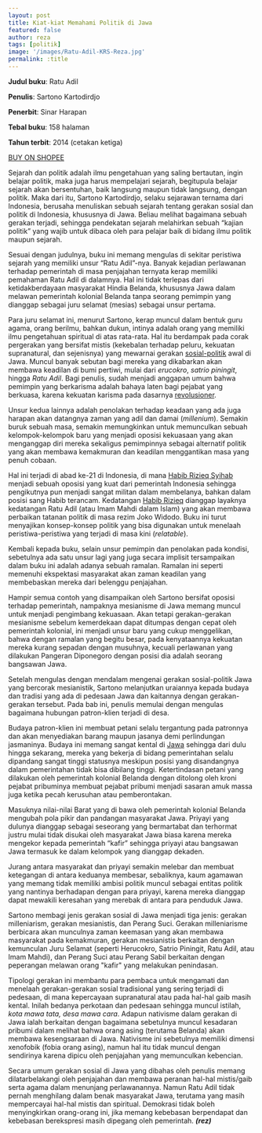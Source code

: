 ```yaml
---
layout: post
title: Kiat-kiat Memahami Politik di Jawa
featured: false
author: reza
tags: [politik]
image: '/images/Ratu-Adil-KRS-Reza.jpg'
permalink: :title
---
```


**Judul buku**: Ratu Adil

**Penulis**: Sartono Kartodirdjo

**Penerbit**: Sinar Harapan

**Tebal buku**: 158 halaman

**Tahun terbit**: 2014 (cetakan ketiga)

[BUY ON SHOPEE](https://shopee.co.id/Ratu-Adil-Sartono-Kartodirdjo-i.207062002.7070656912)

Sejarah dan politik adalah ilmu pengetahuan yang saling bertautan, ingin belajar politik, maka juga harus mempelajari sejarah, begitupula belajar sejarah akan bersentuhan, baik langsung maupun tidak langsung, dengan politik. Maka dari itu, Sartono Kartodirdjo, selaku sejarawan ternama dari Indonesia, berusaha menuliskan sebuah sejarah tentang gerakan sosial dan politik di Indonesia, khususnya di Jawa. Beliau melihat bagaimana sebuah gerakan terjadi, sehingga pendekatan sejarah melahirkan sebuah “kajian politik” yang wajib untuk dibaca oleh para pelajar baik di bidang ilmu politik maupun sejarah.

Sesuai dengan judulnya, buku ini memang mengulas di sekitar peristiwa sejarah yang memiliki unsur “Ratu Adil”-nya. Banyak kejadian perlawanan terhadap pemerintah di masa penjajahan ternyata kerap memiliki pemahaman Ratu Adil di dalamnya. Hal ini tidak terlepas dari ketidakberdayaan masyarakat Hindia Belanda, khususnya Jawa dalam melawan pemerintah kolonial Belanda tanpa seorang pemimpin yang dianggap sebagai juru selamat (mesias) sebagai unsur pertama.

Para juru selamat ini, menurut Sartono, kerap muncul dalam bentuk guru agama, orang berilmu, bahkan dukun, intinya adalah orang yang memiliki ilmu pengetahuan spiritual di atas rata-rata. Hal itu berdampak pada corak pergerakan yang bersifat mistis (kekebalan terhadap peluru, kekuatan supranatural, dan sejenisnya) yang mewarnai gerakan [sosial-politik](https://kedairesensisurabaya.com/gagasan-keagamaan-dan-kesenjangan-sosial/) awal di Jawa. Muncul banyak sebutan bagi mereka yang dikabarkan akan membawa keadilan di bumi pertiwi, mulai dari _erucokro_, _satrio piningit_, hingga _Ratu Adil_. Bagi penulis, sudah menjadi anggapan umum bahwa pemimpin yang berkarisma adalah bahaya laten bagi pejabat yang berkuasa, karena kekuatan karisma pada dasarnya [revolusioner](https://kedairesensisurabaya.com/kenali-musuhmu-kenali-fasisme/).

Unsur kedua lainnya adalah penolakan terhadap keadaan yang ada juga harapan akan datangnya zaman yang adil dan damai (_millenium_). Semakin buruk sebuah masa, semakin memungkinkan untuk memunculkan sebuah kelompok-kelompok baru yang menjadi oposisi kekuasaan yang akan menganggap diri mereka sekaligus pemimpinnya sebagai alternatif politik yang akan membawa kemakmuran dan keadilan menggantikan masa yang penuh cobaan.

Hal ini terjadi di abad ke-21 di Indonesia, di mana [Habib Rizieq Syihab](https://kedairesensisurabaya.com/kritikan-habib-rizieq-shihab-terhadap-pemikiran-liberal/) menjadi sebuah oposisi yang kuat dari pemerintah Indonesia sehingga pengikutnya pun menjadi sangat militan dalam membelanya, bahkan dalam posisi sang Habib terancam. Kedatangan [Habib Rizieq](https://kedairesensisurabaya.com/kritikan-habib-rizieq-shihab-terhadap-pemikiran-liberal/) dianggap layaknya kedatangan Ratu Adil (atau Imam Mahdi dalam Islam) yang akan membawa perbaikan tatanan politik di masa rezim Joko Widodo. Buku ini turut menyajikan konsep-konsep politik yang bisa digunakan untuk menelaah peristiwa-peristiwa yang terjadi di masa kini (_relatable_).

Kembali kepada buku, selain unsur pemimpin dan penolakan pada kondisi, sebetulnya ada satu unsur lagi yang juga secara implisit tersampaikan dalam buku ini adalah adanya sebuah ramalan. Ramalan ini seperti memenuhi ekspektasi masyarakat akan zaman keadilan yang membebaskan mereka dari belenggu penjajahan.

Hampir semua contoh yang disampaikan oleh Sartono bersifat oposisi terhadap pemerintah, nampaknya mesianisme di Jawa memang muncul untuk menjadi pengimbang kekuasaan. Akan tetapi gerakan-gerakan mesianisme sebelum kemerdekaan dapat ditumpas dengan cepat oleh pemerintah kolonial, ini menjadi unsur baru yang cukup menggelikan, bahwa dengan ramalan yang begitu besar, pada kenyataannya kekuatan mereka kurang sepadan dengan musuhnya, kecuali perlawanan yang dilakukan Pangeran Diponegoro dengan posisi dia adalah seorang bangsawan Jawa.

Setelah mengulas dengan mendalam mengenai gerakan sosial-politik Jawa yang bercorak mesianistik, Sartono melanjutkan uraiannya kepada budaya dan tradisi yang ada di pedesaan Jawa dan kaitannya dengan gerakan-gerakan tersebut. Pada bab ini, penulis memulai dengan mengulas bagaimana hubungan patron-klien terjadi di desa.

Budaya patron-klien ini membuat petani selalu tergantung pada patronnya dan akan menyediakan barang maupun jasanya demi perlindungan jasmaninya. Budaya ini memang sangat kental di [Jawa](https://kedairesensisurabaya.com/mengenal-politik-dan-kekuasaan-dalam-kebudayaan-jawa/) sehingga dari dulu hingga sekarang, mereka yang bekerja di bidang pemerintahan selalu dipandang sangat tinggi statusnya meskipun posisi yang disandangnya dalam pemerintahan tidak bisa dibilang tinggi. Ketertindasan petani yang dilakukan oleh pemerintah kolonial Belanda dengan ditolong oleh kroni pejabat pribuminya membuat pejabat pribumi menjadi sasaran amuk massa juga ketika pecah kerusuhan atau pemberontakan.

Masuknya nilai-nilai Barat yang di bawa oleh pemerintah kolonial Belanda mengubah pola pikir dan pandangan masyarakat Jawa. Priyayi yang dulunya dianggap sebagai seseorang yang bermartabat dan terhormat justru mulai tidak disukai oleh masyarakat Jawa biasa karena mereka mengekor kepada pemerintah “kafir” sehingga priyayi atau bangsawan Jawa termasuk ke dalam kelompok yang dianggap dekaden.

Jurang antara masyarakat dan priyayi semakin melebar dan membuat ketegangan di antara keduanya membesar, sebaliknya, kaum agamawan yang memang tidak memiliki ambisi politik muncul sebagai entitas politik yang nantinya berhadapan dengan para priyayi, karena mereka dianggap dapat mewakili keresahan yang merebak di antara para penduduk Jawa.

Sartono membagi jenis gerakan sosial di Jawa menjadi tiga jenis: gerakan milleniarism, gerakan mesianistis, dan Perang Suci. Gerakan milleniarisme berbicara akan munculnya zaman keemasan yang akan membawa masyarakat pada kemakmuran, gerakan mesianistis berkaitan dengan kemunculan Juru Selamat (seperti Herucokro, Satrio Piningit, Ratu Adil, atau Imam Mahdi), dan Perang Suci atau Perang Sabil berkaitan dengan peperangan melawan orang "kafir" yang melakukan penindasan.

Tipologi gerakan ini membantu para pembaca untuk mengamati dan menelaah gerakan-gerakan sosial tradisional yang sering terjadi di pedesaan, di mana kepercayaan supranatural atau pada hal-hal gaib masih kental. Inilah bedanya perkotaan dan pedesaan sehingga muncul istilah, _kota mawa tata, desa mawa cara_. Adapun nativisme dalam gerakan di Jawa ialah berkaitan dengan bagaimana sebetulnya muncul kesadaran pribumi dalam melihat bahwa orang asing (terutama Belanda) akan membawa kesengsaraan di Jawa. Nativisme ini sebetulnya memiliki dimensi xenofobik (fobia orang asing), namun hal itu tidak muncul dengan sendirinya karena dipicu oleh penjajahan yang memunculkan kebencian.

Secara umum gerakan sosial di Jawa yang dibahas oleh penulis memang dilatarbelakangi oleh penjajahan dan membawa peranan hal-hal mistis/gaib serta agama dalam menunjang perlawanannya. Namun Ratu Adil tidak pernah menghilang dalam benak masyarakat Jawa, terutama yang masih mempercayai hal-hal mistis dan spiritual. Demokrasi tidak boleh menyingkirkan orang-orang ini, jika memang kebebasan berpendapat dan kebebasan berekspresi masih dipegang oleh pemerintah. **_(rez)_**
